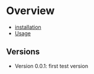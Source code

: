 Overview
========

* [installation](docs/installation.md)
* [Usage](docs/usage.md)

Versions
--------


* Version 0.0.1: first test version